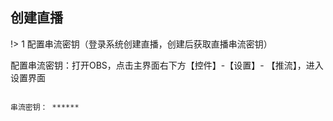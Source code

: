 ## 创建直播

!> 1  配置串流密钥（登录系统创建直播，创建后获取直播串流密钥）

配置串流密钥：打开OBS，点击主界面右下方【控件】-【设置】- 【推流】，进入设置界面

```` text

串流密钥： ******

````
